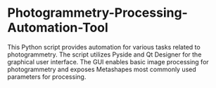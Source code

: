 # Photogrammetry-Processing-Automation-Tool
This Python script provides automation for various tasks related to photogrammetry. The script utilizes Pyside and Qt Designer for the graphical user interface. The GUI enables basic image processing for photogrammetry and exposes Metashapes most commonly used parameters for processing. 
